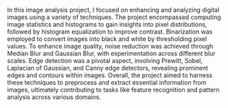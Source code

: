 In this image analysis project, I focused on enhancing and analyzing digital images using a variety of techniques. 
The project encompassed computing image statistics and histograms to gain insights into pixel distributions, 
followed by histogram equalization to improve contrast. Binarization was employed to convert images 
into black and white by thresholding pixel values. 
To enhance image quality, noise reduction was achieved through Median Blur and Gaussian Blur, 
with experimentation across different blur scales. Edge detection was a pivotal aspect, 
involving Prewitt, Sobel, Laplacian of Gaussian, and Canny edge detectors, 
revealing prominent edges and contours within images. 
Overall, the project aimed to harness these techniques to preprocess and extract essential 
information from images, ultimately contributing to tasks like feature recognition and pattern analysis across various domains.
